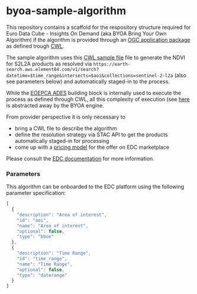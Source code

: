 # byoa-sample-algorithm

This repository contains a scaffold for the respository structure required for Euro Data Cube - Insights On Demand (aka BYOA Bring Your Own Algorithm) if the algorithm is provided through an [OGC application package](https://docs.ogc.org/bp/20-089r1.html) as defined trough [CWL](https://www.commonwl.org/).

The sample algorithm uses this [CWL sample file](https://github.com/EOEPCA/eoepca/blob/9b1ec50965c575c2a9ba8271173fad7d3dee3a91/test/acceptance/02__Processing/01__ADES/data/application-package-cwl.cwl) file to generate the NDVI for S2L2A products as resolved via `https://earth-search.aws.element84.com/v1/search?datetime=$time_range&intersects=$aoi&collections=sentinel-2-l2a` (also see parameters below) and automatically staged-in to the process.

While the [EOEPCA ADES](https://eoepca.github.io/proc-ades/master/) building block is internally used to execute the process as defined through CWL, all this complexity of execution (see [here](https://github.com/EOEPCA/eoepca/blob/9b1ec50965c575c2a9ba8271173fad7d3dee3a91/test/acceptance/02__Processing/01__ADES/data/ADES-processing.md) is abstracted away by the BYOA engine.

From provider perspective it is only necessary to 
- bring a CWL file to describe the algorithm
- define the resolution strategy via STAC API to get the products automatically staged-in for processing
- come up with a [pricing model](estimate_costs.ipynb) for the offer on EDC marketplace

Please consult the [EDC documentation](https://eurodatacube.com/documentation/offer_algorithms_for_on_demand_data_generation) for more information.

### Parameters

This algorithm can be onboarded to the EDC platform using the following parameter specification:

```javascript
[
  {
    "description": "Area of interest",
    "id": "aoi",
    "name": "Area of interest",
    "optional": false,
    "type": "bbox"
  },
  {
    "description": "Time Range",
    "id": "time_range",
    "name": "Time Range",
    "optional": false,
    "type": "daterange"
  }
]
```

